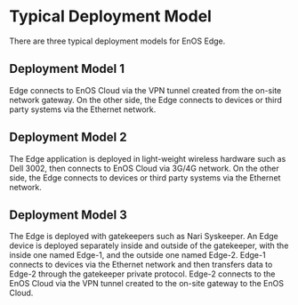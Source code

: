 # Typical Deployment Model

There are three typical deployment models for EnOS Edge.

## Deployment Model 1

Edge connects to EnOS Cloud via the VPN tunnel created from the on-site network gateway. On the other side, the Edge connects to devices or third party systems via the Ethernet network.

<!--
.. image:: media/image002.png
   :alt: Figure: Deployment model 1
-->

## Deployment Model 2

The Edge application is deployed in light-weight wireless hardware such as Dell 3002, then connects to EnOS Cloud via 3G/4G network. On the other side, the Edge connects to devices or third party systems via the Ethernet network.

<!--
.. image:: media/image003.png
   :alt: Figure: Deployment model 2
-->

## Deployment Model 3

The Edge is deployed with gatekeepers such as Nari Syskeeper. An Edge device is deployed separately inside and outside of the gatekeeper, with the inside one named Edge-1, and the outside one named Edge-2. Edge-1 connects to devices via the Ethernet network and then transfers data to Edge-2 through the gatekeeper private protocol. Edge-2 connects to the EnOS Cloud via the VPN tunnel created to the on-site gateway to the EnOS Cloud.

<!--
.. image:: media/image004.png
   :alt: Figure: Deployment model 3
-->

<!--end-->
